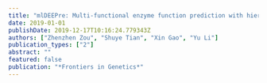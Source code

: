 ```yaml
---
title: "mlDEEPre: Multi-functional enzyme function prediction with hierarchical multi-label deep learning"
date: 2019-01-01
publishDate: 2019-12-17T10:16:24.779343Z
authors: ["Zhenzhen Zou", "Shuye Tian", "Xin Gao", "Yu Li"]
publication_types: ["2"]
abstract: ""
featured: false
publication: "*Frontiers in Genetics*"
---
```


